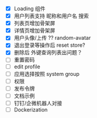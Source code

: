 - [x] Loading 组件
- [x] 用户列表支持 昵称和用户名 搜索
- [x] 列表页增加骨架屏
- [x] 详情页增加骨架屏
- [x] 用户头像/上传 ?? random-avatar
- [x] 退出登录等操作后 reset store?
- [x] 删除后 外键查询列表出问题？
- [ ] 重置密码
- [ ] edit profile
- [ ] 应用选择按照 system group
- [ ] 权限
- [ ] 发布令牌
- [ ] 文档示例
- [ ] 钉钉/企微机器人对接
- [ ] Dockerization